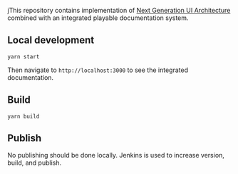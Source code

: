 jThis repository contains implementation of [Next Generation UI Architecture](https://docs.google.com/document/d/1oe_cHcDyYhwjJ6QZqyOIlpUWGgYyeCIBfUOdElg2rBg/edit#heading=h.41cp29fl3vvn) combined with an integrated playable documentation system.

## Local development

`yarn start`

Then navigate to `http://localhost:3000` to see the integrated documentation.

## Build

`yarn build`

## Publish

No publishing should be done locally. Jenkins is used to increase version, build, and publish.
